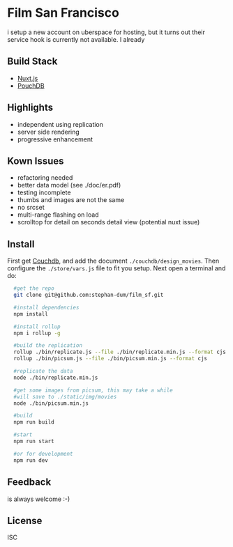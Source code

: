 # Film San Francisco

i setup a new account on uberspace for hosting, but it turns out their service hook is currently not available. I already

## Build Stack
- [Nuxt.js](https://nuxtjs.org)
- [PouchDB](https://pouchdb.com)

## Highlights
- independent using replication
- server side rendering
- progressive enhancement

## Kown Issues
- refactoring needed
- better data model (see ./doc/er.pdf)
- testing incomplete
- thumbs and images are not the same
- no srcset
- multi-range flashing on load
- scrolltop for detail on seconds detail view (potential nuxt issue)

## Install
First get [Couchdb](http://docs.couchdb.org/en/stable/install/unix.html), and add the document `./couchdb/design_movies`.  Then configure the `./store/vars.js` file to fit you setup. Next open a terminal and do:

```bash
  #get the repo
  git clone git@github.com:stephan-dum/film_sf.git

  #install dependencies
  npm install

  #install rollup
  npm i rollup -g

  #build the replication
  rollup ./bin/replicate.js --file ./bin/replicate.min.js --format cjs
  rollup ./bin/picsum.js --file ./bin/picsum.min.js --format cjs

  #replicate the data
  node ./bin/replicate.min.js

  #get some images from picsum, this may take a while
  #will save to ./static/img/movies
  node ./bin/picsum.min.js

  #build
  npm run build

  #start
  npm run start

  #or for development
  npm run dev
```
## Feedback
is always welcome :-)

## License
ISC
